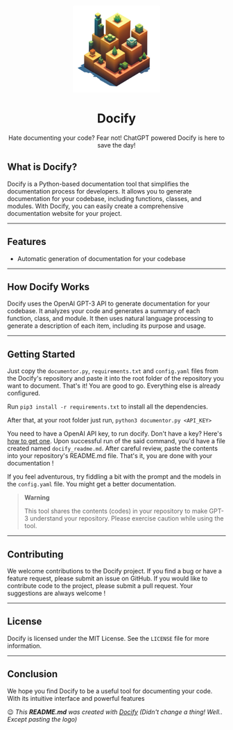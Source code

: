 <div align="center">
<img width="200px" src="https://raw.githubusercontent.com/iamadhee/docify/main/assets/logo.png">
<h1>Docify</h1></div>

<div align="center">
Hate documenting your code? Fear not! ChatGPT powered Docify is here to save the day!
</div>

## What is Docify?

Docify is a Python-based documentation tool that simplifies the documentation process for developers. It allows you to generate documentation for your codebase, including functions, classes, and modules. With Docify, you can easily create a comprehensive documentation website for your project. 

----

## Features

- Automatic generation of documentation for your codebase

----

## How Docify Works

Docify uses the OpenAI GPT-3 API to generate documentation for your codebase. It analyzes your code and generates a summary of each function, class, and module. It then uses natural language processing to generate a description of each item, including its purpose and usage. 

---

## Getting Started
Just copy the `documentor.py`, `requirements.txt` and `config.yaml` files from the Docify's repository and paste it into the root folder of the repository you want to document. That's it! You are good to go. Everything else is already configured. 

Run ```pip3 install -r requirements.txt``` to install all the dependencies.

After that, at your root folder just run, ```python3 documentor.py <API_KEY>```

You need to have a OpenAI API key, to run docify. Don't have a key? Here's [how to get one](https://www.howtogeek.com/885918/how-to-get-an-openai-api-key/). Upon successful run of the said command, you'd have a file created named `docify_readme.md`. After careful review, paste the contents into your repository's README.md file. That's it, you are done with your documentation !

If you feel adventurous, try fiddling a bit with the prompt and the models in the `config.yaml` file. You might get a better documentation.

> **Warning**
>
> This tool shares the contents (codes) in your repository to make GPT-3 understand your repository. Please exercise caution while using the tool.

----

## Contributing

We welcome contributions to the Docify project. If you find a bug or have a feature request, please submit an issue on GitHub. If you would like to contribute code to the project, please submit a pull request. Your suggestions are always welcome !

----

## License

Docify is licensed under the MIT License. See the `LICENSE` file for more information.

----

## Conclusion

We hope you find Docify to be a useful tool for documenting your code. With its intuitive interface and powerful features

:wink: _This **README.md** was created with [Docify](https://github.com/iamadhee/docify) (Didn't change a thing! Well.. Except pasting the logo)_